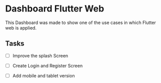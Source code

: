 # Dashboard Flutter Web

This Dashboard was made to show one of the use cases in which Flutter web is applied.


## Tasks

- [ ] Improve the splash Screen
- [ ] Create Login and Register Screen 
- [ ] Add mobile and tablet version

